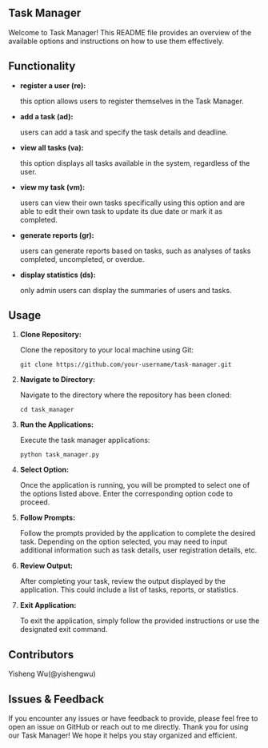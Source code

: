 ## Task Manager

Welcome to Task Manager! This README file provides an overview of the available options and instructions on how to use them effectively.


## Functionality

- **register a user (re):**

  this option allows users to register themselves in the Task Manager.
  
- **add a task (ad):**

  users can add a task and specify the task details and deadline.
  
- **view all tasks (va):**

  this option displays all tasks available in the system, regardless of the user.
  
- **view my task (vm):**

  users can view their own tasks specifically using this option and are able to edit their own task to update its due date or mark it as completed.
  
- **generate reports (gr):**

  users can generate reports based on tasks, such as analyses of tasks completed, uncompleted, or overdue.

- **display statistics (ds):**

  only admin users can display the summaries of users and tasks.


## Usage

1. **Clone Repository:**

   Clone the repository to your local machine using Git:

   `git clone https://github.com/your-username/task-manager.git`

2. **Navigate to Directory:**

   Navigate to the directory where the repository has been cloned:
   
   `cd task_manager`

3. **Run the Applications:**

   Execute the task manager applications:

   `python task_manager.py`

4. **Select Option:**

   Once the application is running, you will be prompted to select one of the options listed above. Enter the corresponding option code to proceed.

5. **Follow Prompts:**

   Follow the prompts provided by the application to complete the desired task. Depending on the option selected, you may need to input additional information such as task details, user registration details, etc.

6. **Review Output:**

   After completing your task, review the output displayed by the application. This could include a list of tasks, reports, or statistics.

7. **Exit Application:**

   To exit the application, simply follow the provided instructions or use the designated exit command.

   
## Contributors

Yisheng Wu(@yishengwu)


## Issues & Feedback

If you encounter any issues or have feedback to provide, please feel free to open an issue on GitHub or reach out to me directly.
Thank you for using our Task Manager! We hope it helps you stay organized and efficient.
